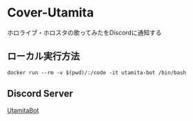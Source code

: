 # Cover-Utamita
ホロライブ・ホロスタの歌ってみたをDiscordに通知する

## ローカル実行方法

`docker run --rm -v $(pwd)/:/code -it utamita-bot /bin/bash`

## Discord Server
[UtamitaBot](https://discord.gg/BcEK9UU7nA)
